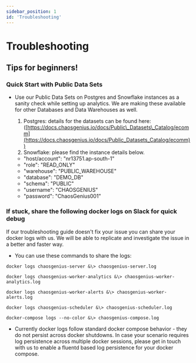 ```yaml
---
sidebar_position: 1
id: 'Troubleshooting'
---
```

# Troubleshooting

## Tips for beginners!

### Quick Start with Public Data Sets

* Use our Public Data Sets on Postgres and Snowflake instances as a sanity check while setting up analytics. We are making these available for other Databases and Data Warehouses as well.
  1. Postgres: details for the datasets can be found here: ([https://docs.chaosgenius.io/docs/Public\_Datasets\_Catalog/ecomm](https://docs.chaosgenius.io/docs/Public_Datasets_Catalog/ecomm))
  2. Snowflake: please find the instance details below.

  * "host/account": "nr13751.ap-south-1"  
  * "role": "READ\_ONLY"  
  * "warehouse": "PUBLIC\_WAREHOUSE"  
  * "database": "DEMO\_DB"  
  * "schema": "PUBLIC"  
  * "username": "CHAOSGENIUS"  
  * "password": "ChaosGenius001"  

  
### If stuck, share the following docker logs on Slack for quick debug

If our troubleshooting guide doesn't fix your issue you can share your docker logs with us. We will be able to replicate and investigate the issue in a better and faster way.  

* You can use these commands to share the logs:

```
docker logs chaosgenius-server &\> chaosgenius-server.log

docker logs chaosgenius-worker-analytics &\> chaosgenius-worker-analytics.log

docker logs chaosgenius-worker-alerts &\> chaosgenius-worker-alerts.log

docker logs chaosgenius-scheduler &\> chaosgenius-scheduler.log

docker-compose logs --no-color &\> chaosgenius-compose.log  
```

* Currently docker logs follow standard docker compose behavior - they do not persist across docker shutdowns. In case your scenario requires log persistence across multiple docker sessions, please get in touch with us to enable a fluentd based log persistence for your docker compose.
